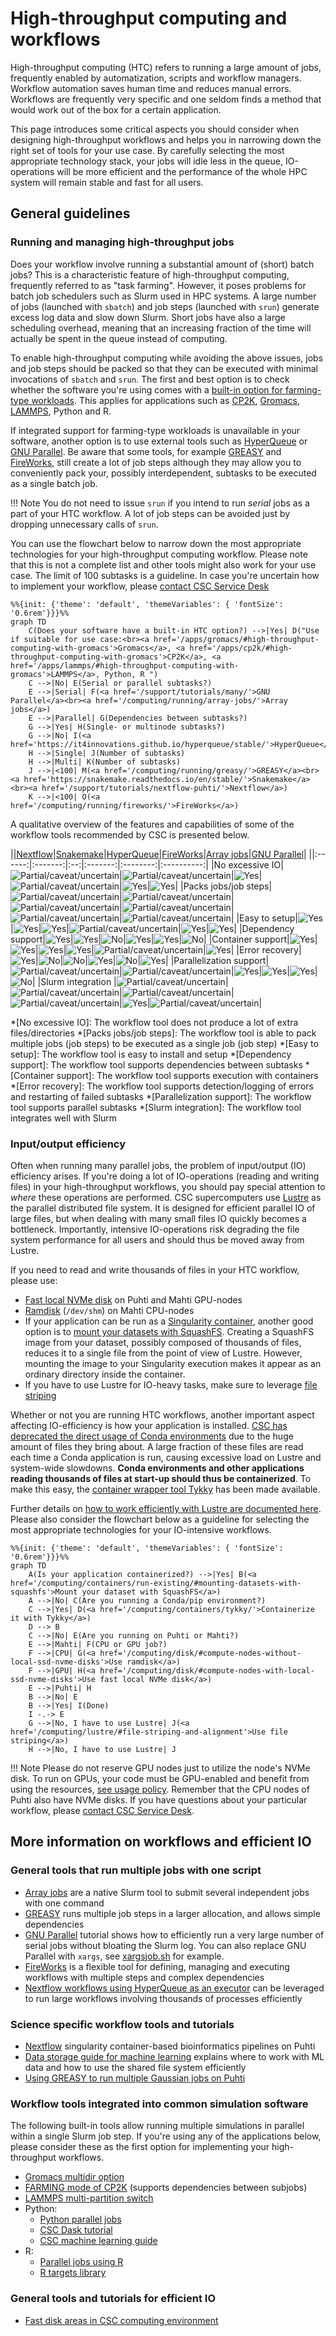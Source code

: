 # High-throughput computing and workflows

High-throughput computing (HTC) refers to running a large amount of jobs,
frequently enabled by automatization, scripts and workflow managers. Workflow
automation saves human time and reduces manual errors. Workflows are frequently
very specific and one seldom finds a method that would work out of the box for a
certain application.

This page introduces some critical aspects you should consider when designing
high-throughput workflows and helps you in narrowing down the right set of tools
for your use case. By carefully selecting the most appropriate technology stack,
your jobs will idle less in the queue, IO-operations will be more efficient and
the performance of the whole HPC system will remain stable and fast for all users.

## General guidelines

### Running and managing high-throughput jobs

Does your workflow involve running a substantial amount of (short) batch jobs?
This is a characteristic feature of high-throughput computing, frequently referred
to as "task farming". However, it poses problems for batch job schedulers such as
Slurm used in HPC systems. A large number of jobs (launched with `sbatch`) and job
steps (launched with `srun`) generate excess log data and slow down Slurm. Short
jobs have also a large scheduling overhead, meaning that an increasing fraction
of the time will actually be spent in the queue instead of computing.

To enable high-throughput computing while avoiding the above issues, jobs and job
steps should be packed so that they can be executed with minimal invocations of
`sbatch` and `srun`. The first and best option is to check whether the software
you're using comes with a [built-in option for farming-type workloads]. This
applies for applications such as [CP2K][cp2k], [Gromacs][gmx],  [LAMMPS][lmp], Python and R.

If integrated support for farming-type workloads is unavailable in your software,
another option is to use external tools such as [HyperQueue] or [GNU Parallel].
Be aware that some tools, for example [GREASY] and [FireWorks], still create a lot
of job steps although they may allow you to conveniently pack your, possibly
interdependent, subtasks to be executed as a single batch job.

!!! Note
    You do not need to issue `srun` if you intend to run *serial* jobs as a part
    of your HTC workflow. A lot of job steps can be avoided just by dropping
    unnecessary calls of `srun`.

You can use the flowchart below to narrow down the most appropriate technologies
for your high-throughput computing workflow. Please note that this is not a complete
list and other tools might also work for your use case. The limit of 100 subtasks
is a guideline. In case you're uncertain how to implement your workflow, please
[contact CSC Service Desk]

```mermaid
%%{init: {'theme': 'default', 'themeVariables': { 'fontSize': '0.6rem'}}}%%
graph TD
    C(Does your software have a built-in HTC option?) -->|Yes| D("Use if suitable for use case:<br><a href='/apps/gromacs/#high-throughput-computing-with-gromacs'>Gromacs</a>, <a href='/apps/cp2k/#high-throughput-computing-with-gromacs'>CP2K</a>, <a href='/apps/lammps/#high-throughput-computing-with-gromacs'>LAMMPS</a>, Python, R ")
    C -->|No| E(Serial or parallel subtasks?)
    E -->|Serial| F(<a href='/support/tutorials/many/'>GNU Parallel</a><br><a href='/computing/running/array-jobs/'>Array jobs</a>)
    E -->|Parallel| G(Dependencies between subtasks?)
    G -->|Yes| H(Single- or multinode subtasks?)
    G -->|No| I(<a href='https://it4innovations.github.io/hyperqueue/stable/'>HyperQueue</a>)
    H -->|Single| J(Number of subtasks)
    H -->|Multi| K(Number of subtasks)
    J -->|<100| M(<a href='/computing/running/greasy/'>GREASY</a><br><a href='https://snakemake.readthedocs.io/en/stable/'>Snakemake</a><br><a href='/support/tutorials/nextflow-puhti/'>Nextflow</a>)
    K -->|<100| O(<a href='/computing/running/fireworks/'>FireWorks</a>)
```

A qualitative overview of the features and capabilities of some of the workflow
tools recommended by CSC is presented below.

||[Nextflow]|[Snakemake]|[HyperQueue]|[FireWorks]|[Array jobs]|[GNU Parallel]|
||:------:|:-------:|:--:|:-------:|:--------:|:----------:|
|No excessive IO|![Partial/caveat/uncertain](../../img/alert.svg 'Partial/caveat/uncertain')|![Partial/caveat/uncertain](../../img/alert.svg 'Partial/caveat/uncertain')|![Yes](../../img/check-circle.svg 'Yes')|![Partial/caveat/uncertain](../../img/alert.svg 'Partial/caveat/uncertain')|![Yes](../../img/check-circle.svg 'Yes')|![Yes](../../img/check-circle.svg 'Yes')|
|Packs jobs/job steps|![Partial/caveat/uncertain](../../img/alert.svg 'Partial/caveat/uncertain')|![Partial/caveat/uncertain](../../img/alert.svg 'Partial/caveat/uncertain')|![Partial/caveat/uncertain](../../img/alert.svg 'Partial/caveat/uncertain')|![Partial/caveat/uncertain](../../img/alert.svg 'Partial/caveat/uncertain')|![Partial/caveat/uncertain](../../img/alert.svg 'Partial/caveat/uncertain')|![Partial/caveat/uncertain](../../img/alert.svg 'Partial/caveat/uncertain')|
|Easy to setup|![Yes](../../img/check-circle.svg 'Yes')|![Yes](../../img/check-circle.svg 'Yes')|![Yes](../../img/check-circle.svg 'Yes')|![Partial/caveat/uncertain](../../img/alert.svg 'Partial/caveat/uncertain')|![Yes](../../img/check-circle.svg 'Yes')|![Yes](../../img/check-circle.svg 'Yes')|
|Dependency support|![Yes](../../img/check-circle.svg 'Yes')|![Yes](../../img/check-circle.svg 'Yes')|![No](../../img/x-circle.svg 'No')|![Yes](../../img/check-circle.svg 'Yes')|![Yes](../../img/check-circle.svg 'Yes')|![No](../../img/x-circle.svg 'No')|
|Container support|![Yes](../../img/check-circle.svg 'Yes')|![Yes](../../img/check-circle.svg 'Yes')|![Yes](../../img/check-circle.svg 'Yes')|![Yes](../../img/check-circle.svg 'Yes')|![Partial/caveat/uncertain](../../img/alert.svg 'Partial/caveat/uncertain')|![Yes](../../img/check-circle.svg 'Yes')|
|Error recovery|![Yes](../../img/check-circle.svg 'Yes')|![No](../../img/x-circle.svg 'No')|![No](../../img/x-circle.svg 'No')|![Yes](../../img/check-circle.svg 'Yes')|![No](../../img/x-circle.svg 'No')|![Yes](../../img/check-circle.svg 'Yes')|
|Parallelization support|![Partial/caveat/uncertain](../../img/alert.svg 'Partial/caveat/uncertain')|![Partial/caveat/uncertain](../../img/alert.svg 'Partial/caveat/uncertain')|![Yes](../../img/check-circle.svg 'Yes')|![Yes](../../img/check-circle.svg 'Yes')|![Yes](../../img/check-circle.svg 'Yes')|![No](../../img/x-circle.svg 'No')|
|Slurm integration |![Partial/caveat/uncertain](../../img/alert.svg 'Partial/caveat/uncertain')|![Partial/caveat/uncertain](../../img/alert.svg 'Partial/caveat/uncertain')|![Partial/caveat/uncertain](../../img/alert.svg 'Partial/caveat/uncertain')|![Partial/caveat/uncertain](../../img/alert.svg 'Partial/caveat/uncertain')|![Yes](../../img/check-circle.svg 'Yes')|![Partial/caveat/uncertain](../../img/alert.svg 'Partial/caveat/uncertain')|

*[No excessive IO]: The workflow tool does not produce a lot of extra files/directories
*[Packs jobs/job steps]: The workflow tool is able to pack multiple jobs (job steps) to be executed as a single job (job step)
*[Easy to setup]: The workflow tool is easy to install and setup
*[Dependency support]: The workflow tool supports dependencies between subtasks
*[Container support]: The workflow tool supports execution with containers
*[Error recovery]: The workflow tool supports detection/logging of errors and restarting of failed subtasks
*[Parallelization support]: The workflow tool supports parallel subtasks
*[Slurm integration]: The workflow tool integrates well with Slurm

### Input/output efficiency

Often when running many parallel jobs, the problem of input/output (IO) efficiency
arises. If you're doing a lot of IO-operations (reading and writing files) in your
high-throughput workflows, you should pay special attention to *where* these
operations are performed. CSC supercomputers use [Lustre] as the
parallel distributed file system. It is designed for efficient parallel IO of
large files, but when dealing with many small files IO quickly becomes a bottleneck.
Importantly, intensive IO-operations risk degrading the file system performance for
all users and should thus be moved away from Lustre.

If you need to read and write thousands of files in your HTC workflow, please use:

* [Fast local NVMe disk] on Puhti and Mahti GPU-nodes
* [Ramdisk] (`/dev/shm`) on Mahti CPU-nodes
* If your application can be run as a [Singularity container], another good option
  is to [mount your datasets with SquashFS]. Creating a SquashFS image from your
  dataset, possibly composed of thousands of files, reduces it to a single file
  from the point of view of Lustre. However, mounting the image to your Singularity
  execution makes it appear as an ordinary directory inside the container.
* If you have to use Lustre for IO-heavy tasks, make sure to leverage [file striping]

Whether or not you are running HTC workflows, another important aspect affecting
IO-efficiency is how your application is installed.
[CSC has deprecated the direct usage of Conda environments] due to the huge amount
of files they bring about. A large fraction of these files are read each time a
Conda application is run, causing excessive load on Lustre and system-wide slowdowns.
**Conda environments and other applications reading thousands of files at start-up
should thus be containerized**. To make this easy, the [container wrapper tool Tykky]
has been made available.

Further details on [how to work efficiently with Lustre are documented here].
Please also consider the flowchart below as a guideline for selecting the most
appropriate technologies for your IO-intensive workflows.

```mermaid
%%{init: {'theme': 'default', 'themeVariables': { 'fontSize': '0.6rem'}}}%%
graph TD
    A(Is your application containerized?) -->|Yes| B(<a href='/computing/containers/run-existing/#mounting-datasets-with-squashfs'>Mount your dataset with SquashFS</a>)
    A -->|No| C(Are you running a Conda/pip environment?)
    C -->|Yes| D(<a href='/computing/containers/tykky/'>Containerize it with Tykky</a>)
    D --> B
    C -->|No| E(Are you running on Puhti or Mahti?)
    E -->|Mahti| F(CPU or GPU job?)
    F -->|CPU| G(<a href='/computing/disk/#compute-nodes-without-local-ssd-nvme-disks'>Use ramdisk</a>)
    F -->|GPU| H(<a href='/computing/disk/#compute-nodes-with-local-ssd-nvme-disks'>Use fast local NVMe disk</a>)
    E -->|Puhti| H
    B -->|No| E
    B -->|Yes| I(Done)
    I -.-> E
    G -->|No, I have to use Lustre| J(<a href='/computing/lustre/#file-striping-and-alignment'>Use file striping</a>)
    H -->|No, I have to use Lustre| J
```

!!! Note
    Please do not reserve GPU nodes just to utilize the node's NVMe disk. To run
    on GPUs, your code must be GPU-enabled and benefit from using the resources,
    [see usage policy]. Remember that the CPU nodes of Puhti also have NVMe disks.
    If you have questions about your particular workflow, please [contact CSC Service Desk].

## More information on workflows and efficient IO

### General tools that run multiple jobs with one script

* [Array jobs] are a native Slurm tool to submit several independent
  jobs with one command
* [GREASY] runs multiple job steps in a larger allocation, and allows
  simple dependencies
* [GNU Parallel] tutorial shows how to efficiently run a very large number of
  serial jobs without bloating the Slurm log. You can also replace GNU Parallel
  with `xargs`, see [xargsjob.sh] for example.
* [FireWorks] is a flexible tool for defining, managing and
  executing workflows with multiple steps and complex dependencies
* [Nextflow workflows using HyperQueue as an executor] can be leveraged to run
  large workflows involving thousands of processes efficiently

### Science specific workflow tools and tutorials

* [Nextflow] singularity container-based bioinformatics pipelines on Puhti
* [Data storage guide for machine learning] explains where to work with ML data
  and how to use the shared file system efficiently
* [Using GREASY to run multiple Gaussian jobs on Puhti]

### Workflow tools integrated into common simulation software

The following built-in tools allow running multiple simulations in parallel
within a single Slurm job step. If you're using any of the applications below,
please consider these as the first option for implementing your high-throughput
workflows.

* [Gromacs multidir option][gmx]
* [FARMING mode of CP2K][cp2k] (supports dependencies between subjobs)
* [LAMMPS multi-partition switch][lmp]
* Python:
    * [Python parallel jobs](../../apps/python.md#python-parallel-jobs)
    * [CSC Dask tutorial](../../support/tutorials/dask-python.md)
    * [CSC machine learning guide](../../support/tutorials/ml-guide.md)
* R:
    * [Parallel jobs using R](../../support/tutorials/parallel-r.md)
    * [R targets library](https://docs.ropensci.org/targets/)

### General tools and tutorials for efficient IO

* [Fast disk areas in CSC computing environment]

[built-in option for farming-type workloads]: throughput.md#workflow-tools-integrated-into-common-simulation-software
[gmx]: ../../apps/gromacs.md#high-throughput-computing-with-gromacs
[cp2k]: ../../apps/cp2k.md#high-throughput-computing-with-cp2k
[lmp]: ../../apps/lammps.md#high-throughput-computing-with-lammps
[HyperQueue]: https://it4innovations.github.io/hyperqueue/stable/
[GNU Parallel]: ../../support/tutorials/many.md
[GREASY]: greasy.md
[FireWorks]: fireworks.md
[contact CSC Service Desk]: ../../support/contact.md
[Nextflow]: ../../support/tutorials/nextflow-puhti.md
[Snakemake]: https://snakemake.readthedocs.io/en/stable/
[Array jobs]: array-jobs.md
[Lustre]: ../lustre.md
[Fast local NVMe disk]: ../disk.md#compute-nodes-with-local-ssd-nvme-disks
[Ramdisk]: ../disk.md#compute-nodes-without-local-ssd-nvme-disks
[Singularity container]: ../containers/run-existing.md
[mount your datasets with SquashFS]: ../containers/run-existing.md#mounting-datasets-with-squashfs
[file striping]: ../lustre.md#file-striping-and-alignment
[CSC has deprecated the direct usage of Conda environments]: ../../support/deprecate-conda.md
[container wrapper tool Tykky]: ../containers/tykky.md
[how to work efficiently with Lustre are documented here]: ../lustre.md#best-practices
[Data storage guide for machine learning]: ../../support/tutorials/ml-data.md
[Using GREASY to run multiple Gaussian jobs on Puhti]: https://csc-training.github.io/csc-env-eff/hands-on/throughput/gaussian_greasy.html
[xargsjob.sh]: https://a3s.fi/pub/xargsjob.sh
[see usage policy]: ../overview.md#gpu-nodes
[Fast disk areas in CSC computing environment]: https://csc-training.github.io/csc-env-eff/hands-on/disk-areas/disk-areas-tutorial-fastdisks.html
[Nextflow workflows using HyperQueue as an executor]: ../../support/tutorials/nextflow-hq.md
